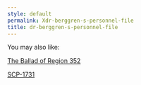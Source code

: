 ```yaml
---
style: default
permalink: Xdr-berggren-s-personnel-file
title: dr-berggren-s-personnel-file
---
```

You may also like:

[The Ballad of Region 352](http://scp-wiki.net/the-ballad-of-region-352)

[SCP-1731](http://scp-wiki.net/scp-1731)
